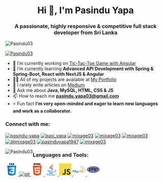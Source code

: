 <h1 align="center">Hi 👋, I'm Pasindu Yapa</h1>
<h3 align="center">A passionate, highly responsive & competitive full stack developer from Sri Lanka</h3>

<p align="left"> <img src="https://komarev.com/ghpvc/?username=Pasindu03&label=Profile%20views&color=0e75b6&style=flat" alt="Pasindu03" /> </p>

<p align="left"> <a href="https://github.com/ryo-ma/github-profile-trophy"><img src="https://github-profile-trophy.vercel.app/?username=Pasindu03" alt="Pasindu03" /></a> </p>

- 🔭 I’m currently working on [Tic-Tac-Toe Game with Angular](https://github.com/Pasindu03/Tic-Tac-Toe)
- 🌱 I’m currently learning **Advanced API Development with Spring & Spring-Boot, React with NextJS & Angular**
- 👨‍💻 All of my projects are available at [My Portfolio](https://pasindu03.github.io/My-Portfolio/)
- 📝 I rarely write articles on [Medium](https://medium.com/@yapagunasekara08)
- 💬 Ask me about **Java, MySQL, HTML, CSS & JS**
- 📫 How to reach me **pasindu.yapa03@gmail.com**
- ⚡ Fun fact **I'm very open-minded and eager to learn new languages and work as a collaborator.**

<h3 align="left">Connect with me:</h3>
<p align="left">
<a href="https://codepen.io/pasindu-yapa" target="blank"><img align="center" src="https://raw.githubusercontent.com/rahuldkjain/github-profile-readme-generator/master/src/images/icons/Social/codepen.svg" alt="pasindu-yapa" height="30" width="40" /></a>
<a href="https://twitter.com/pasi_yapa" target="blank"><img align="center" src="https://raw.githubusercontent.com/rahuldkjain/github-profile-readme-generator/master/src/images/icons/Social/twitter.svg" alt="pasi_yapa" height="30" width="40" /></a>
<a href="https://linkedin.com/in/mixage03" target="blank"><img align="center" src="https://raw.githubusercontent.com/rahuldkjain/github-profile-readme-generator/master/src/images/icons/Social/linked-in-alt.svg" alt="mixage03" height="30" width="40" /></a>
<a href="https://fb.com/mixage03" target="blank"><img align="center" src="https://raw.githubusercontent.com/rahuldkjain/github-profile-readme-generator/master/src/images/icons/Social/facebook.svg" alt="mixage03" height="30" width="40" /></a>
<a href="https://instagram.com/mixage03" target="blank"><img align="center" src="https://raw.githubusercontent.com/rahuldkjain/github-profile-readme-generator/master/src/images/icons/Social/instagram.svg" alt="mixage03" height="30" width="40" /></a>
<a href="https://medium.com/@mixage03" target="blank"><img align="center" src="https://raw.githubusercontent.com/rahuldkjain/github-profile-readme-generator/master/src/images/icons/Social/medium.svg" alt="@mixage03" height="30" width="40" /></a>
<a href="https://www.youtube.com/c/pasinduyapa1947" target="blank"><img align="center" src="https://raw.githubusercontent.com/rahuldkjain/github-profile-readme-generator/master/src/images/icons/Social/youtube.svg" alt="pasinduyapa1947" height="30" width="40" /></a>
<a href="https://discord.gg/mixage03" target="blank"><img align="center" src="https://raw.githubusercontent.com/rahuldkjain/github-profile-readme-generator/master/src/images/icons/Social/discord.svg" alt="mixage03" height="30" width="40" /></a>
</p>

<p><img align="left" src="https://github-readme-stats.vercel.app/api/top-langs?username=Pasindu03&show_icons=true&locale=en&layout=compact" alt="Pasindu03" /></p>

<h3 align="left">Languages and Tools:</h3>
<p align="left">
  <a href="https://www.w3schools.com/css/" target="_blank" rel="noreferrer"> 
    <img src="https://raw.githubusercontent.com/devicons/devicon/master/icons/css3/css3-original-wordmark.svg" alt="css3" width="40" height="40"/> 
  </a> 
  <a href="https://git-scm.com/" target="_blank" rel="noreferrer"> 
    <img src="https://www.vectorlogo.zone/logos/git-scm/git-scm-icon.svg" alt="git" width="40" height="40"/> 
  </a> 
  <a href="https://www.w3.org/html/" target="_blank" rel="noreferrer"> 
    <img src="https://raw.githubusercontent.com/devicons/devicon/master/icons/html5/html5-original-wordmark.svg" alt="html5" width="40" height="40"/> 
  </a> 
  <a href="https://www.java.com" target="_blank" rel="noreferrer"> 
    <img src="https://raw.githubusercontent.com/devicons/devicon/master/icons/java/java-original.svg" alt="java" width="40" height="40"/> 
  </a> 
  <a href="https://developer.mozilla.org/en-US/docs/Web/JavaScript" target="_blank" rel="noreferrer"> 
    <img src="https://raw.githubusercontent.com/devicons/devicon/master/icons/javascript/javascript-original.svg" alt="javascript" width="40" height="40"/> 
  </a> 
  <a href="https://www.mysql.com/" target="_blank" rel="noreferrer"> 
    <img src="https://raw.githubusercontent.com/devicons/devicon/master/icons/mysql/mysql-original-wordmark.svg" alt="mysql" width="40" height="40"/> 
  </a> 
  <a href="https://www.php.net" target="_blank" rel="noreferrer"> 
    <img src="https://raw.githubusercontent.com/devicons/devicon/master/icons/php/php-original.svg" alt="php" width="40" height="40"/> 
  </a> 
</p>
